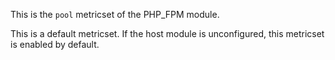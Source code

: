 This is the `pool` metricset of the PHP_FPM module.

This is a default metricset. If the host module is unconfigured, this metricset is enabled by default.
